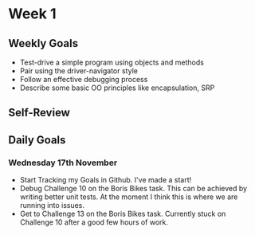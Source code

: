 # Week 1

## Weekly Goals 

- Test-drive a simple program using objects and methods
- Pair using the driver-navigator style
- Follow an effective debugging process
- Describe some basic OO principles like encapsulation, SRP

## Self-Review


## Daily Goals

### Wednesday 17th November 

- Start Tracking my Goals in Github. 
I've made a start!
- Debug Challenge 10 on the Boris Bikes task.
This can be achieved by writing better unit tests. At the moment I think this is where we are running into issues.
- Get to Challenge 13 on the Boris Bikes task. 
Currently stuck on Challenge 10 after a good few hours of work.

